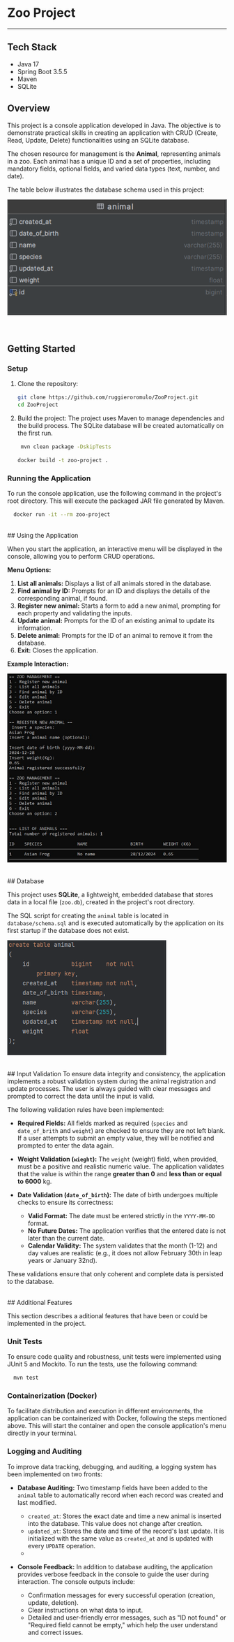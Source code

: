 # Zoo Project
___

## Tech Stack
- Java 17
- Spring Boot 3.5.5
- Maven
- SQLite

## Overview

This project is a console application developed in Java. The objective is to demonstrate practical skills in creating an application with CRUD (Create, Read, Update, Delete) functionalities using an SQLite database.

The chosen resource for management is the **Animal**, representing animals in a zoo. Each animal has a unique ID and a set of properties, including mandatory fields, optional fields, and varied data types (text, number, and date).

The table below illustrates the database schema used in this project:

![Database](Images/Database.png)

</br>

## Getting Started

### Setup

1. Clone the repository:
   ```sh
   git clone https://github.com/ruggieroromulo/ZooProject.git
   cd ZooProject
   ```
   
2. Build the project:
   The project uses Maven to manage dependencies and the build process. The SQLite database will be created automatically on the first run.
   ```sh
    mvn clean package -DskipTests
    ```

    ```sh
    docker build -t zoo-project .
    ```

   

### Running the Application
To run the console application, use the following command in the project's root directory. This will execute the packaged JAR file generated by Maven.

```sh
  docker run -it --rm zoo-project
```

</br>
## Using the Application

When you start the application, an interactive menu will be displayed in the console, allowing you to perform CRUD operations.

**Menu Options:**
1.  **List all animals:** Displays a list of all animals stored in the database.
2.  **Find animal by ID:** Prompts for an ID and displays the details of the corresponding animal, if found.
3.  **Register new animal:** Starts a form to add a new animal, prompting for each property and validating the inputs.
4.  **Update animal:** Prompts for the ID of an existing animal to update its information.
5.  **Delete animal:** Prompts for the ID of an animal to remove it from the database.
6.  **Exit:** Closes the application.

**Example Interaction:**

![Demo](Images/demo.jpeg)

</br>
## Database

This project uses **SQLite**, a lightweight, embedded database that stores data in a local file (`zoo.db`), created in the project's root directory.

The SQL script for creating the `animal` table is located in `database/schema.sql` and is executed automatically by the application on its first startup if the database does not exist.

![SqlCode](Images/tableSqlGenerator.png)

</br>
## Input Validation
To ensure data integrity and consistency, the application implements a robust validation system during the animal registration and update processes. The user is always guided with clear messages and prompted to correct the data until the input is valid.

The following validation rules have been implemented:

*   **Required Fields:** All fields marked as required (`species` and `date_of_brith` and `weight`) are checked to ensure they are not left blank. If a user attempts to submit an empty value, they will be notified and prompted to enter the data again.

*   **Weight Validation (`wieght`):** The `weight` (weight) field, when provided, must be a positive and realistic numeric value. The application validates that the value is within the range **greater than 0** and **less than or equal to 6000** kg.

*   **Date Validation (`date_of_birth`):** The date of birth undergoes multiple checks to ensure its correctness:
    *   **Valid Format:** The date must be entered strictly in the `YYYY-MM-DD` format.
    *   **No Future Dates:** The application verifies that the entered date is not later than the current date.
    *   **Calendar Validity:** The system validates that the month (1-12) and day values are realistic (e.g., it does not allow February 30th in leap years or January 32nd).

These validations ensure that only coherent and complete data is persisted to the database.

</br>
## Additional Features

This section describes a aditional features that have been or could be implemented in the project.

### Unit Tests
To ensure code quality and robustness, unit tests were implemented using JUnit 5 and Mockito. To run the tests, use the following command:
```sh
  mvn test
```

### Containerization (Docker)
To facilitate distribution and execution in different environments, the application can be containerized with Docker, following the steps mentioned above.
This will start the container and open the console application's menu directly in your terminal.

### Logging and Auditing
To improve data tracking, debugging, and auditing, a logging system has been implemented on two fronts:

*   **Database Auditing:** Two timestamp fields have been added to the `animal` table to automatically record when each record was created and last modified.
    *   `created_at`: Stores the exact date and time a new animal is inserted into the database. This value does not change after creation.
    *   `updated_at`: Stores the date and time of the record's last update. It is initialized with the same value as `created_at` and is updated with every `UPDATE` operation.
    *   

*   **Console Feedback:** In addition to database auditing, the application provides verbose feedback in the console to guide the user during interaction. The console outputs include:
    *   Confirmation messages for every successful operation (creation, update, deletion).
    *   Clear instructions on what data to input.
    *   Detailed and user-friendly error messages, such as "ID not found" or "Required field cannot be empty," which help the user understand and correct issues.

